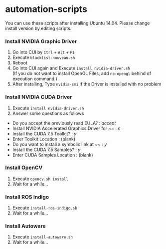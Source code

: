 # automation-scripts

You can use these scripts after installing Ubuntu 14.04.
Please change install version by editing scripts.

### Install NVIDIA Graphic Driver
1. Go into CUI by `Ctrl` + `Alt` + `F1`
1. Execute `blacklist-nouveau.sh`
1. Reboot
1. Go into CUI again and Execute `install nvidia-driver.sh`<br>
(If you do not want to install OpenGL Files, add `no-opengl` behind of execution command.)
1. After installing, Type `nvidia-smi` if the Driver is installed with no problem

### Install NVIDIA CUDA Driver
1. Execute `install nvidia-driver.sh`<br>
1. Answer some questions as follows

  - Do you accept the previously read EULA? : *accept*
  - Install NVIDIA Accelerated Graphics Driver for ~~ : *n*
  - Install the CUDA 7.5 Toolkit? : *y*
  - Enter Toolkit Location : (blank)
  - Do you want to install a symbolic link at ~~ : *y*
  - Install the CUDA 7.5 Samples? : *y*
  - Enter CUDA Samples Location : (blank)
  
### Install OpenCV
1. Execute `opencv.sh install`
1. Wait for a while...

### Install ROS Indigo
1. Execute `install-ros-indigo.sh`
1. Wait for a while...

### Install Autoware
1. Execute `install-autoware.sh`
1. Wait for a while...
